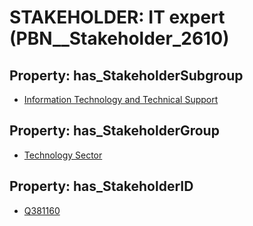 # STAKEHOLDER: __IT expert__ (PBN__Stakeholder_2610)

## Property: has_StakeholderSubgroup

* [Information Technology and Technical Support](PBN__StakeholderSubgroup_150)

## Property: has_StakeholderGroup

* [Technology Sector](PBN__StakeholderGroup_12)

## Property: has_StakeholderID

* [Q381160](Q381160)

